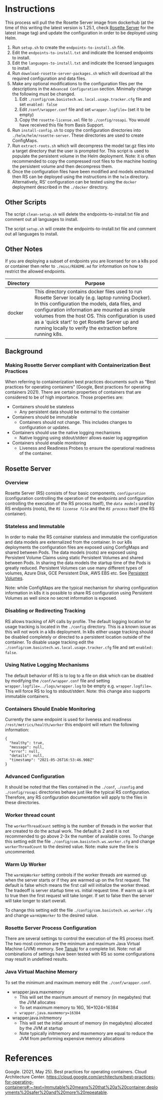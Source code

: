 # Instructions
This process will pull the the Rosette Server image from dockerhub (at the time of this writing the latest version is 1.25.1, check [Rosette Server](https://hub.docker.com/r/rosette/server-enterprise/tags) for the latest image tag) and update the configuration in order to be deployed using Helm.

1. Run `setup.sh` to create the `endpoints-to-install.sh` file.
2. Edit the `endpoints-to-install.txt` and indicate the licensed endpoints to install.
3. Edit the  `languages-to-install.txt` and indicate the licensed languages to install.
4. Run `download-rosette-server-packages.sh` which will download all the required configuration and data files.
5. Make any optional modifications to the configuration files per the descriptions in the `Advanced Configuration` section. Minimally change the following must be changed.
    1. Edit `./config/com.basistech.ws.local.usage.tracker.cfg` file and set `enabled: false`
    2. Edit `/conf/wrapper.conf` file and set `wrapper.logfile=` (set it to be empty)
    3. Copy the `rosette-license.xml` file to `./config/rosapi`. You would have received this file from Basis Support.
6. Run `install-config.sh` to copy the configuration directories into `./helm/helm/rosette-server`. These directories are used to create ConfigMaps.
7. Run `extract-roots.sh` which will decompress the model tar.gz files into a target directory that the user is prompted for. This script is used to populate the persistent volume in the Helm deployment. Note: it is often recommended to copy the compressed root files to the machine hosting the persistent volume and then decompress them.
8. Once the configuration files have been modified and models extracted then RS can be deployed using the instructions in the `helm` directory. Alternatively, RS' configuration can be tested using the `docker` deployment described in the `./docker` directory.

## Other Scripts

The script `clean-setup.sh` will delete the endpoints-to-install.txt file and comment out all languages to install. 

The script `setup.sh` will create the endpoints-to-install.txt file and comment out all languages to install.

## Other Notes
If you are deploying a subset of endpoints you are licensed for on a k8s pod or container then refer to `./misc/README.md` for information on how to restrict the allowed endpoints. 

|Directory|Purpose|
|---------|-------|
|docker|This directory contains docker files used to run Rosette Server locally (e.g. laptop running Docker). In this configuration the models, data files, and configuration information are mounted as simple volumes from the host OS. This configuration is used as a 'quick start' to get Rosette Server up and running locally to verify the extraction before running k8s.|

## Background
### Making Rosette Server compliant with Containerization Best Practices

When referring to containerization best practices documents such as "Best practices for operating containers" (Google, Best practices for operating containers 2021). There are certain properties of containers that are considered to be of high importance. Those properties are: 

* Containers should be stateless
  * Any persistent data should be external to the container
* Containers should be immutable
  * Containers should not change. This includes changes to configuration or updates.
* Containers should use the native logging mechanisms
  * Native logging using stdout/stderr allows easier log aggregation
* Containers should enable monitoring
  * Liveness and Readiness Probes to ensure the operational readiness of the container.

## Rosette Server
### Overview
Rosette Server (RS) consists of four basic components, *`configuration`* (configuration controlling the operation of the endpoints and configuration controlling the execution of the RS process itself), the *`data models`* used by RS endpoints (roots), the *`RS license file`* and the *`RS process`* itself (the RS container). 

### Stateless and Immutable
In order to make the RS container stateless and immutable the configuration and data models are externalized from the container. In our k8s deployments the configuration files are exposed using ConfigMaps and shared between Pods. The data models (roots) are exposed using Persistent Volume Claims using static Persistent Volumes and shared between Pods. In sharing the data models the startup time of the Pods is greatly reduced. Persistent Volumes can use many different types of volumes, Azure Disk, GCE Persistent Disk, AWS EBS etc. See [Persistent Volumes](https://kubernetes.io/docs/concepts/storage/persistent-volumes/).

Note: while ConfigMaps are the typical mechanism for sharing configuration information in k8s it is possible to share RS configuration using Persistent Volumes as well since no secret information is exposed.

### Disabling or Redirecting Tracking
RS allows tracking of API calls by profile. The default logging location for usage tracking is located in the `./config` directory. This is a known issue as this will not work in a k8s deployment. In k8s either usage tracking should be disabled completely or directed to a persistent location outside of the container. To disable usage tracking edit the `./config/com.basistech.ws.local.usage.tracker.cfg` file and set `enabled: false`.

### Using Native Logging Mechanisms
The default behavior of RS is to log to a file on disk which can be disabled by modifying the `/conf/wrapper.conf` file and setting `wrapper.logfile=../logs/wrapper.log` to be empty e.g. `wrapper.logfile=`. This will force RS to log to stdout/stderr. Note: this change also supports immutable containers.

### Containers Should Enable Monitoring
Currently the same endpoint is used for liveness and readiness `/rest/metrics/health/worker` this endpoint will return the following information:
```
{
  "healthy": true,
  "message": null,
  "error": null,
  "details": null,
  "timestamp": "2021-05-26T16:53:46.908Z"
}
```

### Advanced Configuration
It should be noted that the files contained in the `./conf`, `./config` and `./config/rosapi` directories behave just like the typical RS configuration. Therefore, any RS configuration documentation will apply to the files in these directories.

### Worker thread count
 The `workerThreadCount` setting is the number of threads in the worker that are created to do the actual work. The default is 2 and it is not recommended to go above 2-3x the number of available cores. To change this setting edit the file `./config/com.basistech.ws.worker.cfg` and change `workerThreadCount` to the desired value. Note: make sure the line is uncommented.

### Warm Up Worker
The `warmUpWorker` setting controls if the worker threads are warmed up when the server starts or if they are warmed up on the first request. The default is false which means the first call will initialize the worker thread. The tradeoff is server startup time vs. initial request time. If warm up is set to true then the first request will take longer. If set to false then the server will take longer to start overall.

To change this setting edit the file `./config/com.basistech.ws.worker.cfg` and change `warmUpWorker` to the desired value.

### Rosette Server Process Configuration
There are several settings to control the execution of the RS process itself. The two most common are the minimum and maximum Java Virtual Machine (JVM) memory. See [Tanuki](https://wrapper.tanukisoftware.com/doc/english/properties.html) for a complete list. Note: not all combinations of settings have been tested with RS so some configurations may result in undefined results.

### Java Virtual Machine Memory
To set the minimum and maximum memory edit the `./conf/wrapper.conf`.
* wrapper.java.maxmemory
  * This will set the maximum amount of memory (in megabytes) that the JVM allocates
  * To set maximum memory to 16G, 16*1024=16384
  * `wrapper.java.maxmemory=16384`
* wrapper.java.initmemory
  * This will set the initial amount of memory (in megabytes) allocated by the JVM at startup
  * Note typically initmemory and maxmemory are equal to reduce the JVM from performing expensive memory allocations

# References

Google. (2021, May 25). Best practices for operating containers. Cloud Architecture Center. https://cloud.google.com/architecture/best-practices-for-operating-containers#:~:text=Immutable%20means%20that%20a%20container,deployments%20safer%20and%20more%20repeatable. 